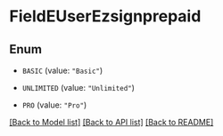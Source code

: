 # FieldEUserEzsignprepaid

## Enum


* `BASIC` (value: `"Basic"`)

* `UNLIMITED` (value: `"Unlimited"`)

* `PRO` (value: `"Pro"`)


[[Back to Model list]](../README.md#documentation-for-models) [[Back to API list]](../README.md#documentation-for-api-endpoints) [[Back to README]](../README.md)


